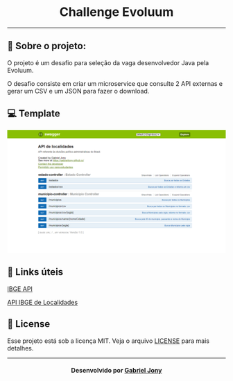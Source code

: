 <h1 align="center">
    Challenge Evoluum
</h1>

_________

## 🚀 Sobre o projeto:
O projeto é um desafio para seleção da vaga desenvolvedor Java pela Evoluum.

O desafio consiste em criar um microservice que consulte 2 API externas e gerar um CSV e um JSON para fazer o download.
    
## 💻 Template

![swagger](swagger.png)

## 💫 Links úteis

[IBGE API](https://servicodados.ibge.gov.br/api/docs)

[API IBGE de Localidades](https://servicodados.ibge.gov.br/api/docs/localidades?versao=1)

## 📝 License

Esse projeto está sob a licença MIT. Veja o arquivo [LICENSE](LICENSE.md) para mais detalhes.

---

<h4 align="center">
    Desenvolvido por <a href="https://www.linkedin.com/in/gabriel-jony/">Gabriel Jony</a>
</h4>




  
